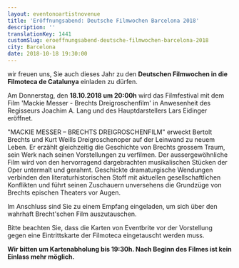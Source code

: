```yaml
---
layout: eventonoartistnovenue
title: 'Eröffnungsabend: Deutsche Filmwochen Barcelona 2018'
description: ''
translationKey: 1441
customSlug: eroeffnungsabend-deutsche-filmwochen-barcelona-2018
city: Barcelona
date: 2018-10-18 19:30:00
---
```


 wir freuen uns, Sie auch dieses Jahr zu den <strong>Deutschen Filmwochen in die Filmoteca de Catalunya</strong> einladen zu dürfen.

Am Donnerstag, den <strong>18.10.2018 um 20:00h</strong> wird das Filmfestival mit dem Film 'Mackie Messer - Brechts Dreigroschenfilm' in Anwesenheit des Regisseurs Joachim A. Lang und des Hauptdarstellers Lars Eidinger eröffnet.

"MACKIE MESSER – BRECHTS DREIGROSCHENFILM" erweckt Bertolt Brechts und Kurt Weills Dreigroschenoper auf der Leinwand zu neuem Leben. Er erzählt gleichzeitig die Geschichte von Brechts grossem Traum, sein Werk nach seinen Vorstellungen zu verfilmen. Der aussergewöhnliche Film wird von den hervorragend dargebrachten musikalischen Stücken der Oper untermalt und gerahmt. Geschickte dramaturgische Wendungen verbinden den literaturhistorischen Stoff mit aktuellen gesellschaftlichen Konflikten und führt seinen Zuschauern unversehens die Grundzüge von Brechts epischen Theaters vor Augen.

Im Anschluss sind Sie zu einem Empfang eingeladen, um sich über den wahrhaft Brecht'schen Film auszutauschen.

Bitte beachten Sie, dass die Karten von Eventbrite vor der Vorstellung gegen eine Eintrittskarte der Filmoteca eingetauscht werden muss.

<strong>Wir bitten um Kartenabholung bis 19:30h. Nach Beginn des Filmes ist kein Einlass mehr möglich.</strong>
